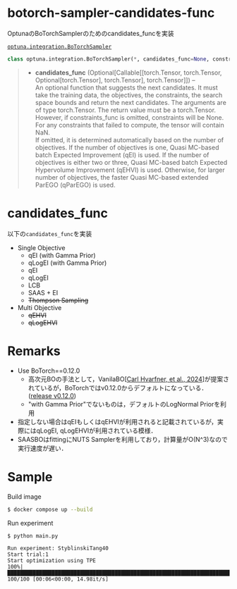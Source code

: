 # botorch-sampler-candidates-func
 OptunaのBoTorchSamplerのためのcandidates_funcを実装
 
 [`optuna.integration.BoTorchSampler`](https://optuna.readthedocs.io/en/v3.0.0/reference/generated/optuna.integration.BoTorchSampler.html)
 ```Python
 class optuna.integration.BoTorchSampler(*, candidates_func=None, constraints_func=None, n_startup_trials=10, independent_sampler=None, seed=None)
 ```
 > - **candidates_func** (Optional[Callable[[torch.Tensor, torch.Tensor, Optional[torch.Tensor], torch.Tensor], torch.Tensor]]) –  
An optional function that suggests the next candidates. It must take the training data, the objectives, the constraints, the search space bounds and return the next candidates. The arguments are of type torch.Tensor. The return value must be a torch.Tensor. However, if constraints_func is omitted, constraints will be None. For any constraints that failed to compute, the tensor will contain NaN.  
If omitted, it is determined automatically based on the number of objectives. If the number of objectives is one, Quasi MC-based batch Expected Improvement (qEI) is used. If the number of objectives is either two or three, Quasi MC-based batch Expected Hypervolume Improvement (qEHVI) is used. Otherwise, for larger number of objectives, the faster Quasi MC-based extended ParEGO (qParEGO) is used.


# candidates_func
以下の`candidates_func`を実装
- Single Objective
    - qEI (with Gamma Prior)
    - qLogEI (with Gamma Prior)
    - qEI
    - qLogEI
    - LCB
    - SAAS + EI
    - ~~Thompson Sampling~~
- Multi Objective
    - ~~qEHVI~~
    - ~~qLogEHVI~~

# Remarks
- Use BoTorch==0.12.0
    - 高次元BOの手法として，VanilaBO[[Carl Hvarfner, et al., 2024](https://arxiv.org/abs/2402.02229)]が提案されているが，BoTorchではv0.12.0からデフォルトになっている．([release v0.12.0](https://github.com/pytorch/botorch/releases/tag/v0.12.0))
    - "with Gamma Prior"でないものは，デフォルトのLogNormal Priorを利用
- 指定しない場合はqEIもしくはqEHVIが利用されると記載されているが，実際にはqLogEI, qLogEHVIが利用されている模様．
- SAASBOはfittingにNUTS Samplerを利用しており，計算量がO(N^3)なので実行速度が遅い．

# Sample
Build image
```bash
$ docker compose up --build
```
Run experiment
```
$ python main.py 

Run experiment: StyblinskiTang40
Start trial:1
Start optimization using TPE
100%|████████████████████████████████████████████████████████████████████████████████████████████████████| 100/100 [00:06<00:00, 14.98it/s]
```

